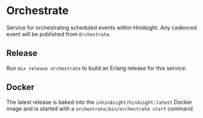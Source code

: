 # Orchestrate

Service for orchestrating scheduled events within Hindsight. Any cadenced event will
be published from `Orchestrate`.

## Release

Run `mix release orchestrate` to build an Erlang release for this service.

## Docker

The latest release is baked into the `inhindsight/hindsight:latest` Docker image
and is started with a `orchestrate/bin/orchestrate start` command.
